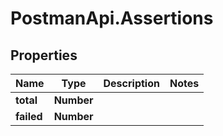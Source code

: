 # PostmanApi.Assertions

## Properties

Name | Type | Description | Notes
------------ | ------------- | ------------- | -------------
**total** | **Number** |  | 
**failed** | **Number** |  | 


